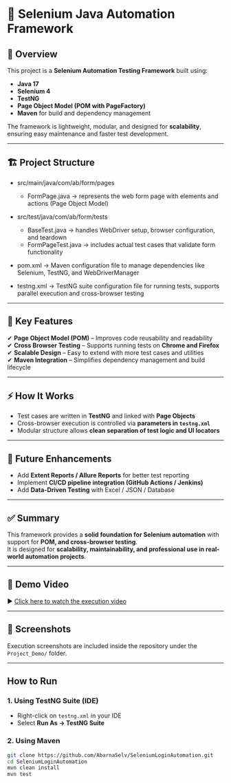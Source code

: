 # 🚀 Selenium Java Automation Framework

## 📌 Overview
This project is a **Selenium Automation Testing Framework** built using:
- **Java 17**
- **Selenium 4**
- **TestNG**
- **Page Object Model (POM with PageFactory)**
- **Maven** for build and dependency management

The framework is lightweight, modular, and designed for **scalability**, ensuring easy maintenance and faster test development.

---

## 🏗️ Project Structure

- src/main/java/com/ab/form/pages  
  - FormPage.java → represents the web form page with elements and actions (Page Object Model)

- src/test/java/com/ab/form/tests  
  - BaseTest.java → handles WebDriver setup, browser configuration, and teardown  
  - FormPageTest.java → includes actual test cases that validate form functionality

- pom.xml → Maven configuration file to manage dependencies like Selenium, TestNG, and WebDriverManager

- testng.xml → TestNG suite configuration file for running tests, supports parallel execution and cross-browser testing

---

## 🌟 Key Features
✔ **Page Object Model (POM)** – Improves code reusability and readability  
✔ **Cross Browser Testing** – Supports running tests on **Chrome and Firefox**  
✔ **Scalable Design** – Easy to extend with more test cases and utilities  
✔ **Maven Integration** – Simplifies dependency management and build lifecycle  

---

## ⚡ How It Works
- Test cases are written in **TestNG** and linked with **Page Objects**  
- Cross-browser execution is controlled via **parameters in `testng.xml`**  
- Modular structure allows **clean separation of test logic and UI locators**  

---

## 🔧 Future Enhancements
- Add **Extent Reports / Allure Reports** for better test reporting  
- Implement **CI/CD pipeline integration (GitHub Actions / Jenkins)**  
- Add **Data-Driven Testing** with Excel / JSON / Database  

---

## ✅ Summary
This framework provides a **solid foundation for Selenium automation** with support for **POM, and cross-browser testing**.  
It is designed for **scalability, maintainability, and professional use in real-world automation projects**.

---

## 🎥 Demo Video  
▶️ [Click here to watch the execution video](https://drive.google.com/file/d/1gK4JxAqTca5vPzf1ngIgHqOFdBZgHTGr/view?usp=sharing)  

---

## 📸 Screenshots  
Execution screenshots are included inside the repository under the `Project_Demo/` folder.  

---

## How to Run

### 1. Using TestNG Suite (IDE)
- Right-click on `testng.xml` in your IDE
- Select **Run As → TestNG Suite**

### 2. Using Maven
```bash
git clone https://github.com/AbarnaSelv/SeleniumLoginAutomation.git
cd SeleniumLoginAutomation
mvn clean install
mvn test


